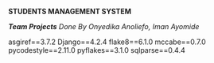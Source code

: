 **STUDENTS MANAGEMENT SYSTEM**

***Team Projects***
*Done By Onyedika Anoliefo, Iman Ayomide*

asgiref==3.7.2
Django==4.2.4
flake8==6.1.0
mccabe==0.7.0
pycodestyle==2.11.0
pyflakes==3.1.0
sqlparse==0.4.4

